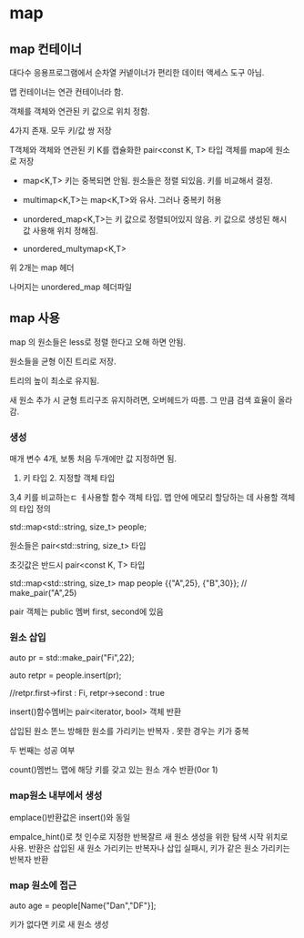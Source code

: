 # map

## map 컨테이너

대다수 응용프로그램에서 순차열 커넽이너가 편리한 데이터 액세스 도구 아님.

맵 컨테이너는 연관 컨테이너라 함.

객체를 객체와 연관된 키 값으로 위치 정함.



4가지 존재. 모두 키/값 쌍 저장

T객체와 객체와 연관된 키 K를 캡슐화한 pair<const K, T> 타입 객체를 map에 원소로 저장

- map<K,T> 키는 중복되면 안됨. 원소들은 정렬 되있음. 키를 비교해서 결정.

- multimap<K,T>는 map<K,T>와 유사. 그러나 중복키 허용

- unordered_map<K,T>는 키 값으로 정렬되어있지 않음. 키 값으로 생성된 해시 값 사용해 위치 정해짐.

- unordered_multymap<K,T>

위 2개는 map 헤더

나머지는 unordered_map 헤더파일

## map 사용

map 의 원소들은 less<K>로 정렬 한다고 오해 하면 안됨.

원소들을 균형 이진 트리로 저장.

트리의 높이 최소로 유지됨.

새 원소 추가 시 균형 트리구조 유지하려면, 오버헤드가 따름. 그 만큼 검색 효율이 올라감.



### 생성

매개 변수 4개, 보통 처음 두개에만 값 지정하면 됨.

1. 키 타입 2. 지정할 객체 타입

3,4 키를 비교하는ㄷ ㅔ사용할 함수 객체 타입. 맵 안에 메모리 할당하는 데 사용할 객체의 타입 정의



std::map<std::string, size_t> people;

원소들은 pair<std::string, size_t> 타입

초깃값은 반드시 pair<const K, T> 타입

std::map<std::string, size_t> map people {{"A",25}, {"B",30}}; // make_pair("A",25)

pair 객체는 public 멤버 first, second에 있음



### 원소 삽입

auto pr = std::make_pair("Fi",22);

auto retpr = people.insert(pr);

//retpr.first->first : Fi, retpr->second : true



insert()함수멤버는 pair<iterator, bool> 객체 반환

삽입된 원소 똔느 방해한 원소를 가리키는 반복자 . 못한 경우는 키가 중복

두 번째는 성공 여부

count()멤번느 맵에 해당 키를 갖고 있는 원소 개수 반환(0or 1)

### map원소 내부에서 생성

emplace()반환값은 insert()와 동일

empalce_hint()로 첫 인수로 지정한 반복잘르 새 원소 생성을 위한 탐색 시작 위치로 사용. 반환은 삽입된 새 원소 가리키는 반복자나 삽입 실패시, 키가 같은 원소 가리키는 반복자 반환

### map 원소에 접근

auto age = people[Name{"Dan","DF"}];

키가 없다면 키로 새 원소 생성
